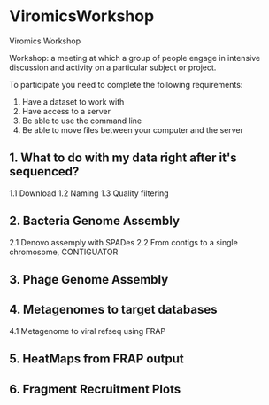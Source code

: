 # ViromicsWorkshop

Viromics Workshop

Workshop: a meeting at which a group of people engage in intensive discussion and activity on a particular subject or project.

To participate you need to complete the following requirements: 

1) Have a dataset to work with 
2) Have access to a server
3) Be able to use the command line
4) Be able to move files between your computer and the server

## 1. What to do with my data right after it's sequenced?

1.1 Download
1.2 Naming
1.3 Quality filtering

## 2. Bacteria Genome Assembly

2.1 Denovo assemply with SPADes
2.2 From contigs to a single chromosome, CONTIGUATOR

## 3. Phage Genome Assembly 

## 4. Metagenomes to target databases

4.1 Metagenome to viral refseq using FRAP 

## 5. HeatMaps from FRAP output

## 6. Fragment Recruitment Plots 
